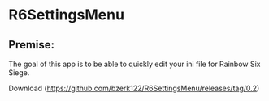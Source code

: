 # R6SettingsMenu
## Premise:
The goal of this app is to be able to quickly edit your ini file for Rainbow Six Siege.

Download (https://github.com/bzerk122/R6SettingsMenu/releases/tag/0.2)
